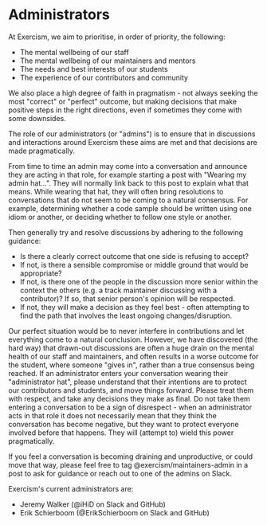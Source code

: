 # Administrators

At Exercism, we aim to prioritise, in order of priority, the following:

- The mental wellbeing of our staff
- The mental wellbeing of our maintainers and mentors
- The needs and best interests of our students
- The experience of our contributors and community

We also place a high degree of faith in pragmatism - not always seeking the most "correct" or "perfect" outcome, but making decisions that make positive steps in the right directions, even if sometimes they come with some downsides.

The role of our administrators (or "admins") is to ensure that in discussions and interactions around Exercism these aims are met and that decisions are made pragmatically.

From time to time an admin may come into a conversation and announce they are acting in that role, for example starting a post with "Wearing my admin hat...".
They will normally link back to this post to explain what that means.
While wearing that hat, they will often bring resolutions to conversations that do not seem to be coming to a natural consensus.
For example, determining whether a code sample should be written using one idiom or another, or deciding whether to follow one style or another.

Then generally try and resolve discussions by adhering to the following guidance:

- Is there a clearly correct outcome that one side is refusing to accept?
- If not, is there a sensible compromise or middle ground that would be appropriate?
- If not, is there one of the people in the discussion more senior within the context the others (e.g. a track maintainer discussing with a contributor)? If so, that senior person's opinion will be respected.
- If not, they will make a decision as they feel best - often attempting to find the path that involves the least ongoing changes/disruption.

Our perfect situation would be to never interfere in contributions and let everything come to a natural conclusion.
However, we have discovered (the hard way) that drawn-out discussions are often a huge drain on the mental health of our staff and maintainers, and often results in a worse outcome for the student, where someone "gives in", rather than a true consensus being reached.
If an administrator enters your conversation wearing their "administrator hat", please understand that their intentions are to protect our contributors and students, and move things forward.
Please treat them with respect, and take any decisions they make as final.
Do not take them entering a conversation to be a sign of disrespect - when an administrator acts in that role it does not necessarily mean that they think the conversation has become negative, but they want to protect everyone involved before that happens.
They will (attempt to) wield this power pragmatically.

If you feel a conversation is becoming draining and unproductive, or could move that way, please feel free to tag @exercism/maintainers-admin in a post to ask for guidance or reach out to one of the admins on Slack.

Exercism's current administrators are:

- Jeremy Walker (@iHiD on Slack and GitHub)
- Erik Schierboom (@ErikSchierboom on Slack and GitHub)

